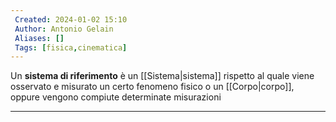 ```yaml
---
 Created: 2024-01-02 15:10
 Author: Antonio Gelain
 Aliases: []
 Tags: [fisica,cinematica]
---
```


Un **sistema di riferimento** è un [[Sistema|sistema]] rispetto al quale viene osservato e misurato un certo fenomeno fisico o un [[Corpo|corpo]], oppure vengono compiute determinate misurazioni

---

